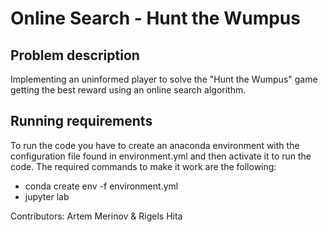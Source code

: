 # Online Search - Hunt the Wumpus

## Problem description
Implementing  an uninformed player to solve the "Hunt the Wumpus" game getting the best reward using an online search algorithm.

## Running requirements
To run the code you have to create an anaconda environment with the configuration file found in environment.yml and then activate it to run the code.
The required commands to make it work are the following:

- conda create env -f environment.yml
- jupyter lab

Contributors: Artem Merinov & Rigels Hita
